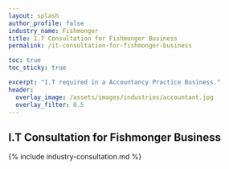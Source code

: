 ```yaml
---
layout: splash 
author_profile: false 
industry_name: Fishmonger
title: I.T Consultation for Fishmonger Business
permalink: /it-consultation-for-fishmonger-business

toc: true
toc_sticky: true

excerpt: "I.T required in a Accountancy Practice Business."
header:
  overlay_image: /assets/images/industries/accountant.jpg
  overlay_filter: 0.5 
---
```


## I.T Consultation for Fishmonger Business

{% include industry-consultation.md %}

